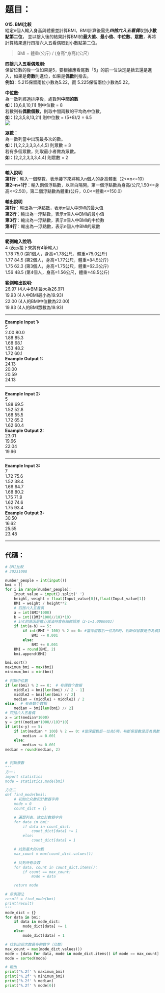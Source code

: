 # 題目：
**015. BMI比較**  
給定n個人輸入身高與體重並計算BMI，BMI計算後需先***四捨六入五看偶***取到**小數點第二位**，
並以捨入後的結果計算BMI的**最大值、最小值、中位數、眾數**，再將計算結果進行四捨六入五看偶取到小數點第二位。

>BMI = 體重(公斤) / (身高*身高)(公尺)

**四捨六入五看偶規則:**  
保留位數的後一位如果是5，要根據應看尾數「5」的前一位決定是捨去還是進入，如果是**奇數**則進位，如果是**偶數**則捨去。  
**例如**：5.215保留兩位小數為5.22，而 5.225保留兩位小數為5.22。  

**中位數:**  
為一數列經過排序後，處數列**中間的數**  
**如：**[3,6,8,10,11] 則中位數 = 8  
若數列有**偶數個數**，則取中間兩數的平均為中位數，  
**如：**[2,3,5,8,13,21] 則中位數 = (5+8)/2 = 6.5  
![](https://images2015.cnblogs.com/blog/482045/201703/482045-20170326222206080-1922311580.png)

**眾數：**  
為一數列當中出現最多次的數。  
**如：**[1,2,2,3,3,3,4,4,5] 則眾數 = 3  
若有多個眾數，則取最小者做為眾數。  
**如：**[2,2,2,3,3,3,4,4] 則眾數 = 2  

---------------------------------------------------------------------------------------
**輸入說明**  
**第1行**：輸入一個整數，表示接下來將輸入n個人的身高體重（2<=n<=10）　  
**第2~n+1行**：輸入兩個浮點數，以空白隔開。第一個浮點數為身高(公尺,1.50<=身高<=2.50)，第二個浮點數為體重(公斤，0.0<=體重<=150.0)  

**輸出說明**  
**第1行**：輸出為一浮點數，表示n個人中BMI的最大值  
**第2行**：輸出為一浮點數，表示n個人中BMI的最小值  
**第3行**：輸出為一浮點數，表示n個人中BMI的中位數  
**第4行**：輸出為一浮點數，表示n個人中BMI的眾數  

---------------------------------------------------------------------------------------
**範例輸入說明:**  
4 (表示接下來將有4筆輸入)  
1.78 75.0 (第1個人，身高=1.78公尺，體重=75.0公斤)  
1.77 84.5 (第2個人，身高=1.77公尺，體重=84.5公斤)  
1.75 62.3 (第3個人，身高=1.75公尺，體重=62.3公斤)  
1.56 48.5 (第4個人，身高=1.56公尺，體重=48.5公斤)  

**範例輸出說明:**  
26.97 (4人中BMI最大為26.97)  
19.93 (4人中BMI最小為19.93)  
22.00 (4人的BMI中位數為22.00)  
19.93 (4人的BMI眾數為19.93)  

---------------------------------------------------------------------------------------
**Example Input 1:**  
5  
2.00 80.0  
1.88 85.3  
1.68 68.1  
1.53 48.2  
1.72 60.1  
**Example Output 1:**  
24.13  
20.00  
20.59  
24.13  

---------------------------------------------------------------------------------------
**Example Input 2:**  
5  
1.88 69.5  
1.52 52.8  
1.68 55.5  
1.72 65.2  
1.62 60.4  
**Example Output 2:**  
23.01  
19.66  
22.04  
19.66  

---------------------------------------------------------------------------------------
**Example Input 3:**  
7  
1.72 75.6  
1.52 38.4  
1.66 64.7  
1.68 80.2  
1.75 71.9  
1.62 74.6  
1.75 93.4  
**Example Output 3:**  
30.50  
16.62  
25.55  
23.48  

----
## 代碼：  
```python
# BMI比較
# 20231008

number_people = int(input())
bmi = []
for i in range(number_people):
    Input_value = input().split(' ')
    height, weight = float(Input_value[0]),float(Input_value[1])
    BMI = weight / height**2
    # 四捨六入五看偶
    a = int(BMI*1000)
    b = int((BMI*1000//10)*10)
    # int的原因是擔心減法時會有細微誤差（2-1=1.0000003）
    if int(a-b) == 5:
        if int(BMI * 100) % 2 == 0: #當保留數后一位為5時，判斷保留數是否為偶數
            BMI -= 0.001
        else:
            BMI += 0.001          
    BMI = round(BMI, 2)
    bmi.append(BMI)

bmi.sort()
maximum_bmi = max(bmi)
minimum_bmi = min(bmi)

# 判斷中位數
if len(bmi) % 2 == 0:  # 有偶数个数据
    middle1 = bmi[len(bmi) // 2 - 1]
    middle2 = bmi[len(bmi) // 2]
    median = (middle1 + middle2) / 2
else:  # 有奇数个数据
    median = bmi[len(bmi) // 2]
# 四捨六入五看偶    
x = int(median*1000)
y = int((median*1000//10)*10)
if int(x-y) == 5:
    if int(median * 100) % 2 == 0: #當保留數后一位為5時，判斷保留數是否為偶數
        median -= 0.001
    else:
        median += 0.001          
median = round(median, 2)


# 判斷衆數
"""
方一：
import statistics 
mode = statistics.mode(bmi)

方法二
def find_mode(bmi):
    # 初始化众数和計數器字典
    mode = 0
    count_dict = {}

    # 遍歷列表，建立計數器字典
    for data in bmi:
        if data in count_dict:
            count_dict[data] += 1
        else:
            count_dict[data] = 1

    # 找到最大的次數
    max_count = max(count_dict.values())

    # 找到所有众数
    for data, count in count_dict.items():
        if count == max_count:
            mode = data

    return mode

# 示例用法
result = find_mode(bmi)
print(result)
"""
mode_dict = {}
for data in bmi:
    if data in mode_dict:
        mode_dict[data] += 1
    else:
        mode_dict[data] = 1

# 找到出现次数最多的数字（众数）
max_count = max(mode_dict.values())
mode = [data for data, mode in mode_dict.items() if mode == max_count]
mode = sorted(mode)

# 輸出
print('%.2f' % maximum_bmi)
print('%.2f' % minimum_bmi)
print('%.2f' % median)
print('%.2f' % mode[0])
```
